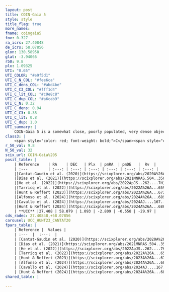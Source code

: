 ```yaml
---
layout: post
title: COIN-Gaia 5
style: style
title_flag: true
more_names: 
fname: coingaia5
fov: 0.327
ra_icrs: 27.40848
de_icrs: 58.07856
glon: 130.58958
glat: -3.94066
r50: 9.8
plx: 1.09325
UTI: "0.65"
UTI_COLOR: "#e9f5d1"
UTI_C_N_COL: "#fee6ca"
UTI_C_dens_COL: "#abd4be"
UTI_C_C3_COL: "#fff1d4"
UTI_C_lit_COL: "#c9e8c8"
UTI_C_dup_COL: "#a6cab9"
UTI_C_N: 0.32
UTI_C_dens: 0.94
UTI_C_C3: 0.38
UTI_C_lit: 0.8
UTI_C_dup: 1.0
UTI_summary: |
    COIN-Gaia 5 is a somewhat close, poorly populated, very dense object of low C3 quality. It is well-studied in the literature.
class3: |
    <span style="color: red; font-weight: bold;">C</span><span style="color: #FFC300; font-weight: bold;">B</span>
r_50_val: 9.8
N_50_val: 32
scix_url: COIN-Gaia%205
posit_table: |
    | Reference    | RA    | DEC   | Plx  | pmRA  | pmDE   |  Rv  |
    | :---         | :---: | :---: | :---: | :---: | :---: | :---: |
    |[Cantat-Gaudin et al. (2020)](https://scixplorer.org/abs/2020A%26A...640A...1C) | 27.408 | 58.078 | 1.063 | -2.774 | -0.511 | -- |
    |[Dias et al. (2021)](https://scixplorer.org/abs/2021MNRAS.504..356D) | 27.349 | 58.072 | 1.09 | -2.8 | -0.503 | -23.966 |
    |[He et al. (2022)](https://scixplorer.org/abs/2022ApJS..262....7H) | 27.406 | 58.044 | 1.107 | -2.821 | -0.611 | -- |
    |[Tarricq et al. (2022)](https://scixplorer.org/abs/2022A%26A...659A..59T) | 27.408 | 58.001 | 1.099 | -2.847 | -0.57 | -- |
    |[Hunt & Reffert (2023)](https://scixplorer.org/abs/2023A%26A...673A.114H) | 27.463 | 58.05 | 1.09 | -2.857 | -0.6 | -47.582 |
    |[Alfonso et al. (2024)](https://scixplorer.org/abs/2024A%26A...689A..18A) | 27.408 | 58.063 | 1.062 | -2.81 | -0.572 | -- |
    |[Cavallo et al. (2024)](https://scixplorer.org/abs/2024AJ....167...12C) | 27.231 | 58.031 | 1.092 | -- | -- | -- |
    |[Hunt & Reffert (2024)](https://scixplorer.org/abs/2024A%26A...686A..42H) | 27.463 | 58.05 | 1.09 | -2.857 | -0.6 | -47.582 |
    | **UCC** |27.408 | 58.079 | 1.093 | -2.809 | -0.558 | -29.97 | 
cds_radec: 27.40848,+58.07856
carousel: UCC_HUNT23_CANTAT20
fpars_table: |
    | Reference |  Values |
    | :---  |  :---:  |
    | [Cantat-Gaudin et al. (2020)](https://scixplorer.org/abs/2020A%26A...640A...1C) | `AVNN=0.45, DMNN=9.8, AgeNN=8.04` |
    | [Dias et al. (2021)](https://scixplorer.org/abs/2021MNRAS.504..356D) | `Av=0.851, Dist=850, logage=8.304, [Fe/H]=-0.167` |
    | [He et al. (2022)](https://scixplorer.org/abs/2022ApJS..262....7H) | `A0=1.05, logAge=7.85` |
    | [Tarricq et al. (2022)](https://scixplorer.org/abs/2022A%26A...659A..59T) | `Dist=891, logAgeNN=8.06` |
    | [Hunt & Reffert (2023)](https://scixplorer.org/abs/2023A%26A...673A.114H) | `AV50=0.622, diffAV50=0.612, MOD50=9.693, logAge50=8.353` |
    | [Alfonso et al. (2024)](https://scixplorer.org/abs/2024A%26A...689A..18A) | `AV=0.45001, MOD=9.79987, logAge=8.05948, Z=-0.1669` |
    | [Cavallo et al. (2024)](https://scixplorer.org/abs/2024AJ....167...12C) | `AV50=0.8, dMod50=9.81, logAge50=8.34, [Fe/H]50=0.36` |
    | [Hunt & Reffert (2024)](https://scixplorer.org/abs/2024A%26A...686A..42H) | `MassJ=100.357` |
shared_table: |
    
---
```

